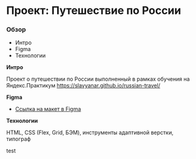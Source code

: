 # Проект: Путешествие по России

### Обзор
* Интро
* Figma
* Технологии

**Интро**

Проект о путешествии по России выполненный в рамках обучения на Яндекс.Практикум 
https://slavyanar.github.io/russian-travel/

**Figma**

* [Ссылка на макет в Figma](https://www.figma.com/file/5S2WSbEFL6awjVWJ0NWL8Q/Sprint-3_-Russia-_-desktop-mobile?node-id=28503%3A0)

**Технологии**

HTML, CSS (Flex, Grid, БЭМ), инструменты адаптивной верстки, типограф

test